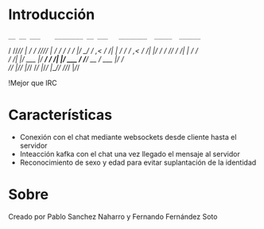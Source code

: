 # Introducción

    __ __ ___    ________ __ ___   ________  _____  ______
   / //_//   |  / ____/ //_//   | / ____/ / / /   |/_  __/
  / ,<  / /| | / /_  / ,<  / /| |/ /   / /_/ / /| | / /   
 / /| |/ ___ |/ __/ / /| |/ ___ / /___/ __  / ___ |/ /    
/_/ |_/_/  |_/_/   /_/ |_/_/  |_\____/_/ /_/_/  |_/_/     
                                                          
!Mejor que IRC

# Características

* Conexión con el chat mediante websockets desde cliente hasta el servidor
* Inteacción kafka con el chat una vez llegado el mensaje al servidor
* Reconocimiento de sexo y edad para evitar suplantación de la identidad

# Sobre

Creado por Pablo Sanchez Naharro y Fernando Fernández Soto
